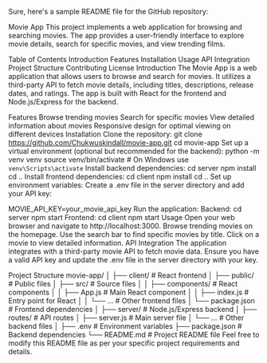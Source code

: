 Sure, here's a sample README file for the GitHub repository:

Movie App
This project implements a web application for browsing and searching movies. The app provides a user-friendly interface to explore movie details, search for specific movies, and view trending films.

Table of Contents
Introduction
Features
Installation
Usage
API Integration
Project Structure
Contributing
License
Introduction
The Movie App is a web application that allows users to browse and search for movies. It utilizes a third-party API to fetch movie details, including titles, descriptions, release dates, and ratings. The app is built with React for the frontend and Node.js/Express for the backend.

Features
Browse trending movies
Search for specific movies
View detailed information about movies
Responsive design for optimal viewing on different devices
Installation
Clone the repository:
git clone https://github.com/Chukwuskindall/movie-app.git
cd movie-app
Set up a virtual environment (optional but recommended for the backend):
python -m venv venv
source venv/bin/activate  # On Windows use `venv\Scripts\activate`
Install backend dependencies:
cd server
npm install
cd ..
Install frontend dependencies:
cd client
npm install
cd ..
Set up environment variables:
Create a .env file in the server directory and add your API key:

MOVIE_API_KEY=your_movie_api_key
Run the application:
Backend:
cd server
npm start
Frontend:
cd client
npm start
Usage
Open your web browser and navigate to http://localhost:3000.
Browse trending movies on the homepage.
Use the search bar to find specific movies by title.
Click on a movie to view detailed information.
API Integration
The application integrates with a third-party movie API to fetch movie data. Ensure you have a valid API key and update the .env file in the server directory with your key.

Project Structure
movie-app/
│
├── client/                  # React frontend
│   ├── public/              # Public files
│   ├── src/                 # Source files
│   │   ├── components/      # React components
│   │   ├── App.js           # Main React component
│   │   ├── index.js         # Entry point for React
│   │   └── ...              # Other frontend files
│   └── package.json         # Frontend dependencies
│
├── server/                  # Node.js/Express backend
│   ├── routes/              # API routes
│   ├── server.js            # Main server file
│   └── ...                  # Other backend files
│
├── .env                     # Environment variables
├── package.json             # Backend dependencies
└── README.md                # Project README file
Feel free to modify this README file as per your specific project requirements and details.
